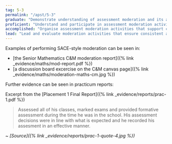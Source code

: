 ```yaml
---
tag: 5-3
permalink: "/apst/5-3"
graduate: "Demonstrate understanding of assessment moderation and its application to support consistent and comparable judgements of student learning."
proficient: "Understand and participate in assessment moderation activities to support consistent and comparable judgements of student learning."
accomplished: "Organise assessment moderation activities that support consistent and comparable judgements of student learning."
lead: "Lead and evaluate moderation activities that ensure consistent and comparable judgements of student learning to meet curriculum and school or system requirements."
---
```

Examples of performing SACE-style moderation can be seen in:
- [the Senior Mathematics C&M moderation report]({% link _evidence/maths/mod-report.pdf %})
- [a discussion board excercise on the C&M canvas page]({% link _evidence/maths/moderation-maths-cm.jpg %})

Further evidence can be seen in practicum reports:

Excerpt from the [Placement 1 Final Report]({% link _evidence/reports/prac-1.pdf %}) 
> Assessed all of his classes, marked exams and provided formative assessment during the time he was in the school. His assessment decisions were in line with what is expected and he recorded his assesment in an effective manner.

~ *[Source]({% link _evidence/reports/prac-1-quote-4.jpg %})*
